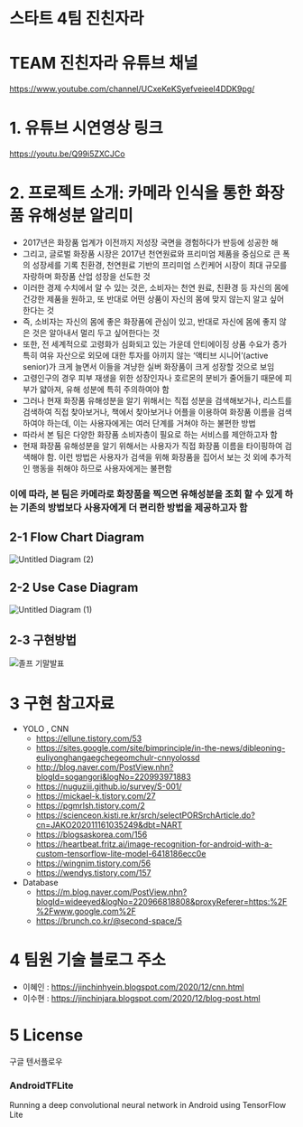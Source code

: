 
# 스타트 4팀 진친자라

# TEAM 진친자라 유튜브 채널
https://www.youtube.com/channel/UCxeKeKSyefveieeI4DDK9pg/


# 


# 1. 유튜브 시연영상 링크

https://youtu.be/Q99i5ZXCJCo

# 2. 프로젝트 소개: 카메라 인식을 통한 화장품 유해성분 알리미
+ 2017년은 화장품 업계가 이전까지 저성장 국면을 경험하다가 반등에 성공한 해
+ 그리고, 글로벌 화장품 시장은 2017년 천연원료와 프리미엄 제품을 중심으로 큰 폭의 성장세를 기록 친환경, 천연원료 기반의 프리미엄 스킨케어 시장이 최대 규모를 자랑하며 화장품 산업 성장을 선도한 것
+ 이러한 경제 수치에서 알 수 있는 것은, 소비자는 천연 원료, 친환경 등 자신의 몸에 건강한 제품을 원하고, 또 반대로 어떤 상품이 자신의 몸에 맞지 않는지 알고 싶어 한다는 것
+ 즉, 소비자는 자신의 몸에 좋은 화장품에 관심이 있고, 반대로 자신에 몸에 좋지 않은 것은 알아내서 멀리 두고 싶어한다는 것 
+ 또한, 전 세계적으로 고령화가 심화되고 있는 가운데 안티에이징 상품 수요가 증가 특히 여유 자산으로 외모에 대한 투자를 아끼지 않는 ‘액티브 시니어’(active senior)가 크게 늘면서 이들을 겨냥한 실버 화장품이 크게 성장할 것으로 보임
+ 고령인구의 경우 피부 재생을 위한 성장인자나 호르몬의 분비가 줄어들기 때문에 피부가 얇아져, 유해 성분에 특히 주의하여야 함 
+ 그러나 현재 화장품 유해성분을 알기 위해서는 직접 성분을 검색해보거나, 리스트를 검색하여 직접 찾아보거나, 책에서 찾아보거나 어플을 이용하여 화장품 이름을 검색하여야 하는데, 이는 사용자에게는 여러 단계를 거쳐야 하는 불편한 방법 
+ 따라서 본 팀은 다양한 화장품 소비자층이 필요로 하는 서비스를 제안하고자 함
+ 현재 화장품 유해성분을 알기 위해서는 사용자가 직접 화장품 이름을 타이핑하여 검색해야 함. 이런 방법은 사용자가 검색을 위해 화장품을 집어서 보는 것 외에 추가적인 행동을 취해야 하므로 사용자에게는 불편함
###  이에 따라, 본 팀은 카메라로 화장품을 찍으면 유해성분을 조회 할 수 있게 하는 기존의 방법보다 사용자에게 더 편리한 방법을 제공하고자 함

## 2-1 Flow Chart Diagram
![Untitled Diagram (2)](https://user-images.githubusercontent.com/75374599/100879168-797c9280-34ee-11eb-909a-c65cd8ee3c08.png)

## 2-2 Use Case Diagram
![Untitled Diagram (1)](https://user-images.githubusercontent.com/75374599/100880121-b7c68180-34ef-11eb-879e-da892e079277.png)

## 2-3 구현방법
![졸프 기말발표](https://user-images.githubusercontent.com/75374599/100880328-ee040100-34ef-11eb-9d6b-4414e584fec0.png)
# 3 구현 참고자료 

+ YOLO , CNN
  + https://ellune.tistory.com/53
  + https://sites.google.com/site/bimprinciple/in-the-news/dibleoning-euliyonghangaegchegeomchulr-cnnyolossd
  + http://blog.naver.com/PostView.nhn?blogId=sogangori&logNo=220993971883
  + https://nuguziii.github.io/survey/S-001/
  + https://mickael-k.tistory.com/27
  + https://pgmrlsh.tistory.com/2
  + https://scienceon.kisti.re.kr/srch/selectPORSrchArticle.do?cn=JAKO202011161035249&dbt=NART
  + https://blogsaskorea.com/156
  + https://heartbeat.fritz.ai/image-recognition-for-android-with-a-custom-tensorflow-lite-model-6418186ecc0e
  + https://wingnim.tistory.com/56
  + https://wendys.tistory.com/157
+ Database
  + https://m.blog.naver.com/PostView.nhn?blogId=wideeyed&logNo=220966818808&proxyReferer=https:%2F%2Fwww.google.com%2F
  + https://brunch.co.kr/@second-space/5

# 4 팀원 기술 블로그 주소
+ 이혜인 : https://jinchinhyein.blogspot.com/2020/12/cnn.html
+ 이수현 : https://jinchinjara.blogspot.com/2020/12/blog-post.html
# 5 License

구글 텐서플로우
### AndroidTFLite
 Running a deep convolutional neural network in Android using TensorFlow Lite
